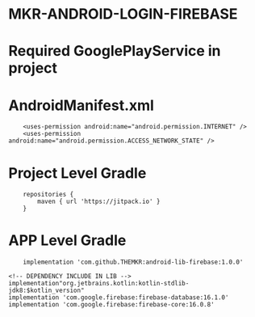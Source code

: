 # MKR-ANDROID-LOGIN-FIREBASE

#   Required GooglePlayService in project

#   AndroidManifest.xml
		<uses-permission android:name="android.permission.INTERNET" />
	    <uses-permission android:name="android.permission.ACCESS_NETWORK_STATE" />

#	Project Level Gradle
		repositories {
			maven { url 'https://jitpack.io' }
		}

#	APP Level Gradle

        implementation 'com.github.THEMKR:android-lib-firebase:1.0.0'

	<!-- DEPENDENCY INCLUDE IN LIB -->
	implementation"org.jetbrains.kotlin:kotlin-stdlib-jdk8:$kotlin_version"
    implementation 'com.google.firebase:firebase-database:16.1.0'
    implementation 'com.google.firebase:firebase-core:16.0.8'